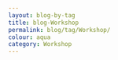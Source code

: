 ```yaml
---
layout: blog-by-tag
title: blog-Workshop
permalink: blog/tag/Workshop/
colour: aqua
category: Workshop
---
```

